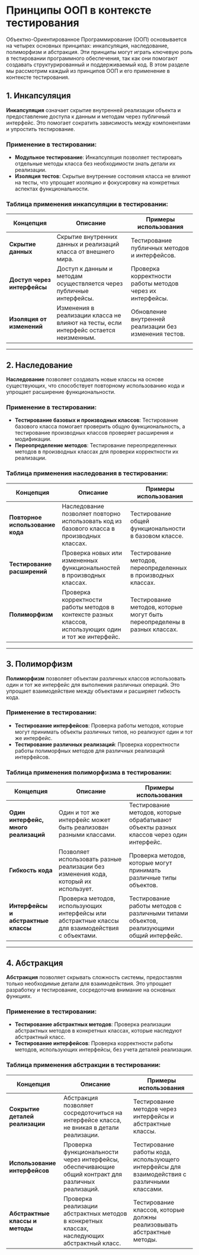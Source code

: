 # Принципы ООП в контексте тестирования

Объектно-Ориентированное Программирование (ООП) основывается на четырех основных принципах: инкапсуляция, наследование, полиморфизм и абстракция. Эти принципы могут играть ключевую роль в тестировании программного обеспечения, так как они помогают создавать структурированный и поддерживаемый код. В этом разделе мы рассмотрим каждый из принципов ООП и его применение в контексте тестирования.

## 1. **Инкапсуляция**

**Инкапсуляция** означает скрытие внутренней реализации объекта и предоставление доступа к данным и методам через публичный интерфейс. Это помогает сократить зависимость между компонентами и упростить тестирование.

### Применение в тестировании:

- **Модульное тестирование**: Инкапсуляция позволяет тестировать отдельные методы класса без необходимости знать детали их реализации.
- **Изоляция тестов**: Скрытые внутренние состояния класса не влияют на тесты, что упрощает изоляцию и фокусировку на конкретных аспектах функциональности.

### Таблица применения инкапсуляции в тестировании:

| **Концепция**            | **Описание**                                                                                       | **Примеры использования**                      |
|--------------------------|---------------------------------------------------------------------------------------------------|-----------------------------------------------|
| **Скрытие данных**       | Скрытие внутренних данных и реализаций класса от внешнего мира.                                    | Тестирование публичных методов и интерфейсов. |
| **Доступ через интерфейсы** | Доступ к данным и методам осуществляется через публичные интерфейсы.                              | Проверка корректности работы методов через их интерфейсы. |
| **Изоляция от изменений** | Изменения в реализации класса не влияют на тесты, если интерфейс остается неизменным.              | Обновление внутренней реализации без изменения тестов. |

---

## 2. **Наследование**

**Наследование** позволяет создавать новые классы на основе существующих, что способствует повторному использованию кода и упрощает расширение функциональности.

### Применение в тестировании:

- **Тестирование базовых и производных классов**: Тестирование базового класса помогает проверить общую функциональность, а тестирование производных классов проверяет расширения и модификации.
- **Переопределение методов**: Тестирование переопределенных методов в производных классах для проверки корректности их реализации.

### Таблица применения наследования в тестировании:

| **Концепция**            | **Описание**                                                                                       | **Примеры использования**                      |
|--------------------------|---------------------------------------------------------------------------------------------------|-----------------------------------------------|
| **Повторное использование кода** | Наследование позволяет повторно использовать код из базового класса в производных классах.          | Тестирование общей функциональности в базовом классе. |
| **Тестирование расширений** | Проверка новых или измененных функциональностей в производных классах.                          | Тестирование методов, переопределенных в производных классах. |
| **Полиморфизм**           | Проверка корректности работы методов в контексте разных классов, использующих один и тот же интерфейс. | Тестирование методов, которые могут быть переопределены в разных классах. |

---

## 3. **Полиморфизм**

**Полиморфизм** позволяет объектам различных классов использовать один и тот же интерфейс для выполнения различных операций. Это упрощает взаимодействие между объектами и расширяет гибкость кода.

### Применение в тестировании:

- **Тестирование интерфейсов**: Проверка работы методов, которые могут принимать объекты различных типов, но реализуют один и тот же интерфейс.
- **Тестирование различных реализаций**: Проверка корректности работы полиморфных методов для различных реализаций интерфейсов.

### Таблица применения полиморфизма в тестировании:

| **Концепция**            | **Описание**                                                                                       | **Примеры использования**                      |
|--------------------------|---------------------------------------------------------------------------------------------------|-----------------------------------------------|
| **Один интерфейс, много реализаций** | Один и тот же интерфейс может быть реализован разными классами.                                    | Тестирование методов, которые обрабатывают объекты разных классов через один интерфейс. |
| **Гибкость кода**         | Позволяет использовать разные реализации без изменения кода, который их использует.                | Проверка методов, которые могут принимать различные типы объектов. |
| **Интерфейсы и абстрактные классы** | Проверка методов, использующих интерфейсы или абстрактные классы для взаимодействия с объектами.   | Тестирование работы методов с различными типами объектов, реализующими общий интерфейс. |

---

## 4. **Абстракция**

**Абстракция** позволяет скрывать сложность системы, предоставляя только необходимые детали для взаимодействия. Это упрощает разработку и тестирование, сосредоточив внимание на основных функциях.

### Применение в тестировании:

- **Тестирование абстрактных методов**: Проверка реализации абстрактных методов в конкретных классах, которые наследуют абстрактный класс.
- **Тестирование интерфейсов**: Проверка корректности работы методов, использующих интерфейсы, без учета деталей реализации.

### Таблица применения абстракции в тестировании:

| **Концепция**            | **Описание**                                                                                       | **Примеры использования**                      |
|--------------------------|---------------------------------------------------------------------------------------------------|-----------------------------------------------|
| **Сокрытие деталей реализации** | Абстракция позволяет сосредоточиться на интерфейсе класса, не вникая в детали реализации.            | Тестирование методов через интерфейсы и абстрактные классы. |
| **Использование интерфейсов** | Проверка функциональности через интерфейсы, обеспечивающие общий контракт для различных реализаций. | Тестирование работы кода, использующего интерфейсы для взаимодействия с различными классами. |
| **Абстрактные классы и методы** | Проверка реализации абстрактных методов в конкретных классах, наследующих абстрактный класс.        | Тестирование классов, которые должны реализовывать абстрактные методы. |


